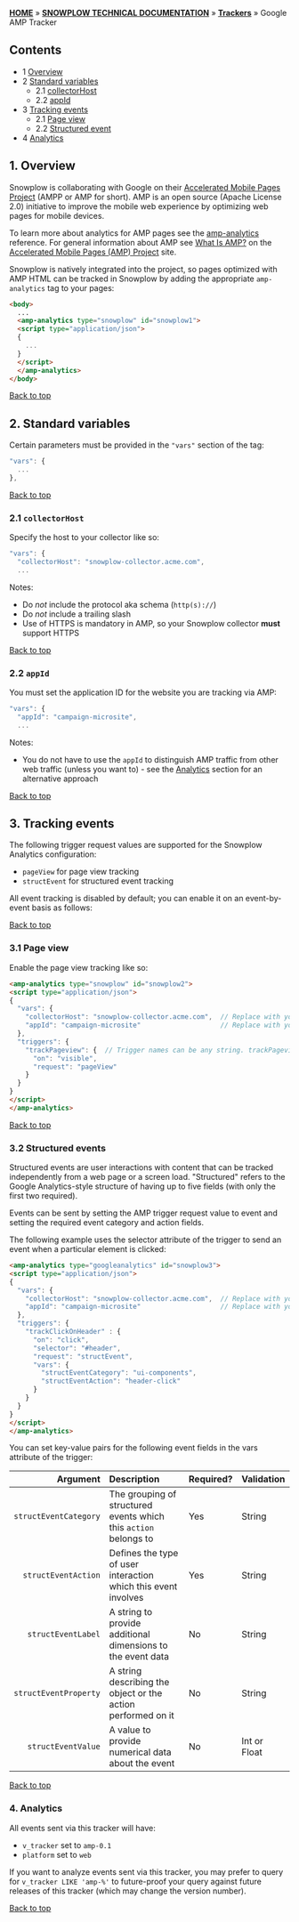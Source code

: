 <a name="top" />

[**HOME**](Home) » [**SNOWPLOW TECHNICAL DOCUMENTATION**](Snowplow-technical-documentation) » [**Trackers**](trackers) » Google AMP Tracker

## Contents

- 1 [Overview](#overview)
- 2 [Standard variables](#vars)
  - 2.1 [collectorHost](#collectorHost)
  - 2.2 [appId](#appId)
- 3 [Tracking events](#events)
  - 2.1 [Page view](#pageView)
  - 2.2 [Structured event](#structEvent)
- 4 [Analytics](#analytics)

<a name="overview" />

## 1. Overview

Snowplow is collaborating with Google on their [Accelerated Mobile Pages Project][amp] (AMPP or AMP for short). AMP is an open source (Apache License 2.0) initiative to improve the mobile web experience by optimizing web pages for mobile devices.

To learn more about analytics for AMP pages see the [amp-analytics][amp-analytics] reference. For general information about AMP see [What Is AMP?][amp-what] on the [Accelerated Mobile Pages (AMP) Project][amp] site.

Snowplow is natively integrated into the project, so pages optimized with AMP HTML can be tracked in Snowplow by adding the appropriate `amp-analytics` tag to your pages:

```html
<body>
  ...
  <amp-analytics type="snowplow" id="snowplow1">
  <script type="application/json">
  {
    ...
  }
  </script>
  </amp-analytics>
</body>
```

[Back to top](#top)

<a name="vars" />

## 2. Standard variables

Certain parameters must be provided in the `"vars"` section of the tag:

```javascript
"vars": {
  ...
},
```

[Back to top](#top)

<a name="collectorHost" />

### 2.1 `collectorHost`

Specify the host to your collector like so:

```javascript
"vars": {
  "collectorHost": "snowplow-collector.acme.com",
  ...
```

Notes:

* Do *not* include the protocol aka schema (`http(s)://`)
* Do *not* include a trailing slash
* Use of HTTPS is mandatory in AMP, so your Snowplow collector **must** support HTTPS

[Back to top](#top)

<a name="appId" />

### 2.2 `appId`

You must set the application ID for the website you are tracking via AMP:

```javascript
"vars": {
  "appId": "campaign-microsite",
  ...
```

Notes:

* You do not have to use the `appId` to distinguish AMP traffic from other web traffic (unless you want to) - see the [Analytics](#analytics) section for an alternative approach

[Back to top](#top)

<a name="events" />

## 3. Tracking events

The following trigger request values are supported for the Snowplow Analytics configuration:

 * `pageView` for page view tracking
 * `structEvent` for structured event tracking

All event tracking is disabled by default; you can enable it on an event-by-event basis as follows:

[Back to top](#top)

<a name="pageView" />

### 3.1 Page view

Enable the page view tracking like so:

```html
<amp-analytics type="snowplow" id="snowplow2">
<script type="application/json">
{
  "vars": {
    "collectorHost": "snowplow-collector.acme.com",  // Replace with your collector host
    "appId": "campaign-microsite"                    // Replace with your app ID
  },
  "triggers": {
    "trackPageview": {  // Trigger names can be any string. trackPageview is not a required name
      "on": "visible",
      "request": "pageView"
    }
  }
}
</script>
</amp-analytics>
```

[Back to top](#top)

<a name="structEvent" />

### 3.2 Structured events

Structured events are user interactions with content that can be tracked independently from a web page or a screen load. "Structured" refers to the Google Analytics-style structure of having up to five fields (with only the first two required).

Events can be sent by setting the AMP trigger request value to event and setting the required event category and action fields.

The following example uses the selector attribute of the trigger to send an event when a particular element is clicked:

```html
<amp-analytics type="googleanalytics" id="snowplow3">
<script type="application/json">
{
  "vars": {
    "collectorHost": "snowplow-collector.acme.com",  // Replace with your collector host
    "appId": "campaign-microsite"                    // Replace with your app ID
  },
  "triggers": {
    "trackClickOnHeader" : {
      "on": "click",
      "selector": "#header",
      "request": "structEvent",
      "vars": {
        "structEventCategory": "ui-components",
        "structEventAction": "header-click"
      }
    }
  }
}
</script>
</amp-analytics>
```

You can set key-value pairs for the following event fields in the vars attribute of the trigger:

| **Argument**          | **Description**                                                  | **Required?** | **Validation**           |
|----------------------:|:-----------------------------------------------------------------|:--------------|:-------------------------|
| `structEventCategory` | The grouping of structured events which this `action` belongs to | Yes           | String                   |
| `structEventAction`   | Defines the type of user interaction which this event involves   | Yes           | String                   |
| `structEventLabel`    | A string to provide additional dimensions to the event data      | No            | String                   |
| `structEventProperty` | A string describing the object or the action performed on it     | No            | String                   |
| `structEventValue`    | A value to provide numerical data about the event                | No            | Int or Float             |

[Back to top](#top)

<a name="analytics" />

### 4. Analytics

All events sent via this tracker will have:

* `v_tracker` set to `amp-0.1`
* `platform` set to `web`

If you want to analyze events sent via this tracker, you may prefer to query for `v_tracker LIKE 'amp-%'` to future-proof your query against future releases of this tracker (which may change the version number).

[Back to top](#top)

[amp]: https://www.ampproject.org/
[amp-what]: https://www.ampproject.org/docs/get_started/about-amp.html
[amp-analytics]: https://www.ampproject.org/docs/reference/extended/amp-analytics.html

